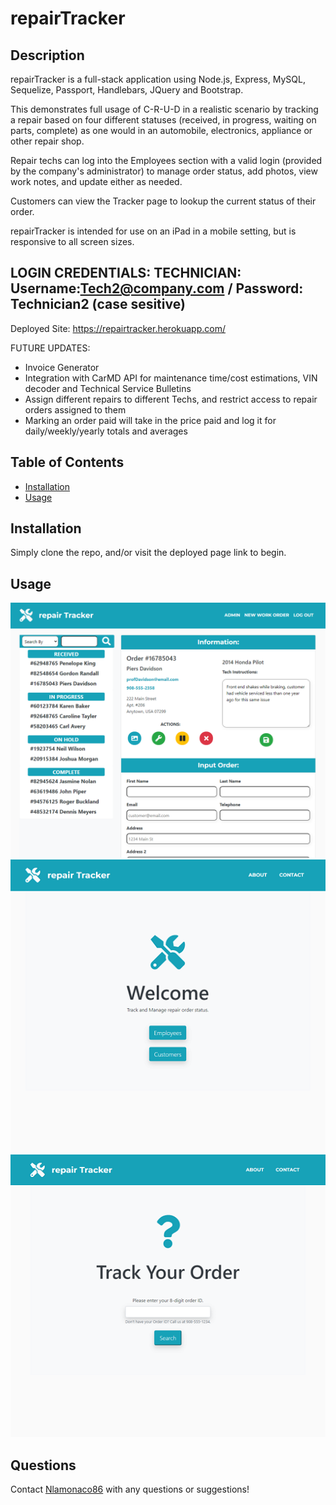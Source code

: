 # repairTracker

## Description

repairTracker is a full-stack application using Node.js, Express, MySQL, Sequelize, Passport, Handlebars, JQuery and Bootstrap. 

This demonstrates full usage of C-R-U-D in a realistic scenario by tracking a repair based on four different statuses (received, in progress, waiting on parts, complete) as one would in an automobile, electronics, appliance or other repair shop. 

Repair techs can log into the Employees section with a valid login (provided by the company's administrator) to manage order status, add photos, view work notes, and update either as needed.

Customers can view the Tracker page to lookup the current status of their order. 

repairTracker is intended for use on an iPad in a mobile setting, but is responsive to all screen sizes. 

## LOGIN CREDENTIALS: TECHNICIAN: Username:Tech2@company.com / Password: Technician2 (case sesitive)
Deployed Site: https://repairtracker.herokuapp.com/

FUTURE UPDATES: 
- Invoice Generator
- Integration with CarMD API for maintenance time/cost estimations, VIN decoder and Technical Service Bulletins
- Assign different repairs to different Techs, and restrict access to repair orders assigned to them
- Marking an order paid will take in the price paid and log it for daily/weekly/yearly totals and averages 


## Table of Contents

* [Installation](#installation)
* [Usage](#usage)

## Installation

Simply clone the repo, and/or visit the deployed page link to begin.

## Usage
![repairTracker](./public/assets/screenshot.png) 
![splash page](./public/assets/screenshot2.png) 
![customer view](./public/assets/screenshot3.png) 

## Questions

Contact [Nlamonaco86](mailto:nlamonaco86@gmail.com) with any questions or suggestions!
